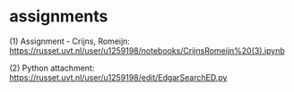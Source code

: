 # assignments

(1) Assignment - Crijns, Romeijn: https://russet.uvt.nl/user/u1259198/notebooks/CrijnsRomeijn%20(3).ipynb

(2) Python attachment: https://russet.uvt.nl/user/u1259198/edit/EdgarSearchED.py
